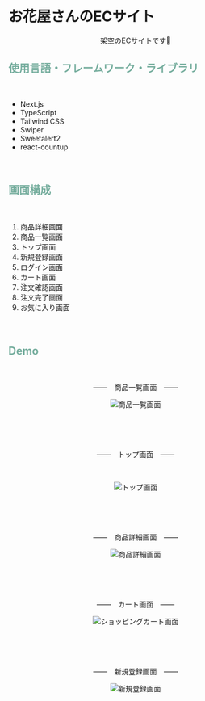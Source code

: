 <div >
  
# お花屋さんのECサイト

<div align="center">
架空のECサイトです💐
</div>

## <span style="color: #75ad9d;">使用言語・フレームワーク・ライブラリ</span>　

<br/>

- Next.js
- TypeScript
- Tailwind CSS
- Swiper
- Sweetalert2
- react-countup

<br />

## <span style="color: #75ad9d;">画面構成</span>　

<br />

1. 商品詳細画面
1. 商品一覧画面
1. トップ画面
1. 新規登録画面
1. ログイン画面
1. カート画面
1. 注文確認画面
1. 注文完了画面
1. お気に入り画面
   
<br />

## <span style="color: #75ad9d;">Demo</span>　

<br />
<div align="center"　>
  
  ――　商品一覧画面　――
  
![商品一覧画面](/public/商品一覧画面3.png)

<br />
<br />
<br />

 ――　トップ画面　――
 
<br />

![トップ画面](/public/トップ画面3.png)

<br />
<br />
<br />

 ――　商品詳細画面　――
 
![商品詳細画面](/public/商品詳細画面3.png)

<br />
<br />
<br />

 ――　カート画面　――
 
![ショッピングカート画面](/public/ショッピングカート3.png)

<br />
<br />
<br />

 ――　新規登録画面　――
 
![新規登録画面](/public/新規登録画面3.png)

</div>
</div>
